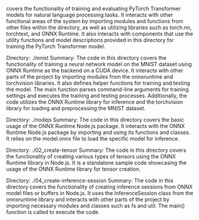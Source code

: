 covers the functionality of training and evaluating PyTorch Transformer models for natural language processing tasks. It interacts with other functional areas of the system by importing modules and functions from other files within the directory, as well as utilizing libraries such as torch.nn, torchtext, and ONNX Runtime. It also interacts with components that use the utility functions and model descriptions provided in this directory for training the PyTorch Transformer model.

Directory: ./mnist
Summary:
The code in this directory covers the functionality of training a neural network model on the MNIST dataset using ONNX Runtime as the backend on a CUDA device. It interacts with other parts of the project by importing modules from the onnxruntime and torchvision libraries. It also defines helper functions for training and testing the model. The main function parses command-line arguments for training settings and executes the training and testing processes. Additionally, the code utilizes the ONNX Runtime library for inference and the torchvision library for loading and preprocessing the MNIST dataset.

Directory: ./nodejs
Summary:
The code in this directory covers the basic usage of the ONNX Runtime Node.js package. It interacts with the ONNX Runtime Node.js package by importing and using its functions and classes. It relies on the model.onnx file to load the specific model for inference.

Directory: ./02_create-tensor
Summary:
The code in this directory covers the functionality of creating various types of tensors using the ONNX Runtime library in Node.js. It is a standalone sample code showcasing the usage of the ONNX Runtime library for tensor creation.

Directory: ./04_create-inference-session
Summary:
The code in this directory covers the functionality of creating inference sessions from ONNX model files or buffers in Node.js. It uses the InferenceSession class from the onnxruntime library and interacts with other parts of the project by importing necessary modules and classes such as fs and util. The main() function is called to execute the code.